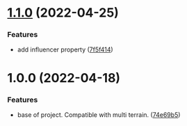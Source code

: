 # [1.1.0](https://github.com/OpenSourceUnityPackage/InfluenceMap/compare/1.0.0...1.1.0) (2022-04-25)


### Features

* add influencer property ([7f5f414](https://github.com/OpenSourceUnityPackage/InfluenceMap/commit/7f5f4142e2431abd00a06deeffe90c9893776942))

# 1.0.0 (2022-04-18)


### Features

* base of project. Compatible with multi terrain. ([74e69b5](https://github.com/OpenSourceUnityPackage/InfluenceMap/commit/74e69b5b4f74ccfd4a406df86fef3c1bb09e6861))
